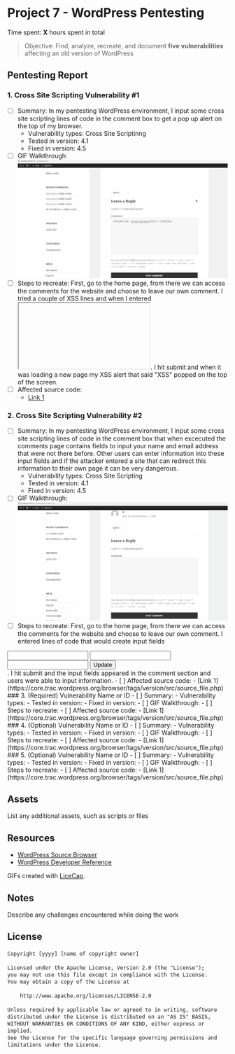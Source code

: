 # Project 7 - WordPress Pentesting

Time spent: **X** hours spent in total

> Objective: Find, analyze, recreate, and document **five vulnerabilities** affecting an old version of WordPress

## Pentesting Report

### 1. Cross Site Scripting Vulnerability #1
  - [ ] Summary: In my pentesting WordPress environment, I input some cross site scripting lines of code in the comment box to get a pop up alert on the top of my browser.
    - Vulnerability types: Cross Site Scriptinng 
    - Tested in version: 4.1
    - Fixed in version: 4.5
  - [ ] GIF Walkthrough: <img src="xss.java.wp.gif" alt="XSS Vulnerability #1">
  - [ ] Steps to recreate: First, go to the home page, from there we can access the comments for the website and choose to leave our own comment. 
I tried a couple of XSS lines and when I entered <IFRAME SRC="javascript:alert('XSS');"></IFRAME>.
I hit submit and when it was loading a new page my XSS alert that said "XSS" popped on the top of the screen.
  - [ ] Affected source code:
    - [Link 1](https://core.trac.wordpress.org/browser/tags/version/src/source_file.php)
### 2. Cross Site Scripting Vulnerability #2
  - [ ] Summary: In my pentesting WordPress environment, I input some cross site scripting lines of code in the comment box that when excecuted the comments page contains fields to input your name and email address that were not there before. Other users can enter information into these input fields and if the attacker entered a site that can redirect this information to their own page it can be very dangerous.
    - Vulnerability types: Cross Site Scripting
    - Tested in version: 4.1 
    - Fixed in version: 4.5 
  - [ ] GIF Walkthrough: <img src="xss.wp2.gif" alt="XSS Vulnerability #2">
  - [ ] Steps to recreate: First, go to the home page, from there we can access the comments for the website and choose to leave our own comment. 
I entered lines of code that would create input fields
<form action="/url/profile.php" method="post">
<input type="text" name="firstname"/>
<input type="text" name="lastname"/>
<br/>
<input type="text" name="email"/>
<input type="submit" name="submit" value="Update"/>
</form>.
I hit submit and the input fields appeared in the comment section and users were able to input information. 
  - [ ] Affected source code:
    - [Link 1](https://core.trac.wordpress.org/browser/tags/version/src/source_file.php)
### 3. (Required) Vulnerability Name or ID
  - [ ] Summary: 
    - Vulnerability types:
    - Tested in version:
    - Fixed in version: 
  - [ ] GIF Walkthrough: 
  - [ ] Steps to recreate: 
  - [ ] Affected source code:
    - [Link 1](https://core.trac.wordpress.org/browser/tags/version/src/source_file.php)
### 4. (Optional) Vulnerability Name or ID
  - [ ] Summary: 
    - Vulnerability types:
    - Tested in version:
    - Fixed in version: 
  - [ ] GIF Walkthrough: 
  - [ ] Steps to recreate: 
  - [ ] Affected source code:
    - [Link 1](https://core.trac.wordpress.org/browser/tags/version/src/source_file.php)
### 5. (Optional) Vulnerability Name or ID
  - [ ] Summary: 
    - Vulnerability types:
    - Tested in version:
    - Fixed in version: 
  - [ ] GIF Walkthrough: 
  - [ ] Steps to recreate: 
  - [ ] Affected source code:
    - [Link 1](https://core.trac.wordpress.org/browser/tags/version/src/source_file.php) 

## Assets

List any additional assets, such as scripts or files

## Resources

- [WordPress Source Browser](https://core.trac.wordpress.org/browser/)
- [WordPress Developer Reference](https://developer.wordpress.org/reference/)

GIFs created with [LiceCap](http://www.cockos.com/licecap/).

## Notes

Describe any challenges encountered while doing the work

## License

    Copyright [yyyy] [name of copyright owner]

    Licensed under the Apache License, Version 2.0 (the "License");
    you may not use this file except in compliance with the License.
    You may obtain a copy of the License at

        http://www.apache.org/licenses/LICENSE-2.0

    Unless required by applicable law or agreed to in writing, software
    distributed under the License is distributed on an "AS IS" BASIS,
    WITHOUT WARRANTIES OR CONDITIONS OF ANY KIND, either express or implied.
    See the License for the specific language governing permissions and
    limitations under the License.
